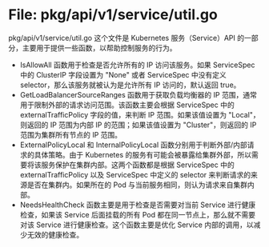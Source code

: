 # File: pkg/api/v1/service/util.go

pkg/api/v1/service/util.go 这个文件是 Kubernetes 服务（Service）API 的一部分，主要用于提供一些函数，以帮助控制服务的行为。

- IsAllowAll 函数用于检查是否允许所有的 IP 访问该服务。如果 ServiceSpec 中的 ClusterIP 字段设置为 "None" 或者 ServiceSpec 中没有定义 selector，那么该服务就被认为是允许所有 IP 访问的，默认返回 true。
- GetLoadBalancerSourceRanges 函数用于获取负载均衡器的 IP 范围，通常用于限制外部的请求访问范围。该函数主要会根据 ServiceSpec 中的 externalTrafficPolicy 字段的值，来判断 IP 范围。如果该值设置为 "Local"，则返回的 IP 范围为内部 IP 的范围；如果该值设置为 "Cluster"，则返回的 IP 范围为集群所有节点的 IP 范围。
- ExternalPolicyLocal 和 InternalPolicyLocal 函数分别用于判断外部/内部请求的具体策略。由于 Kubernetes 的服务有可能会被暴露给集群外部，所以需要将该服务保护在集群内部。这两个函数都是根据 ServiceSpec 中的 externalTrafficPolicy 以及 ServiceSpec 中定义的 selector 来判断请求的来源是否在集群内。如果所在的 Pod 与当前服务相同，则认为请求来自集群内部。
- NeedsHealthCheck 函数主要是用于检查是否需要对当前 Service 进行健康检查，如果该 Service 后面挂载的所有 Pod 都在同一节点上，那么就不需要对该 Service 进行健康检查。这个函数主要是优化 Service 内部的调用，以减少无效的健康检查。

